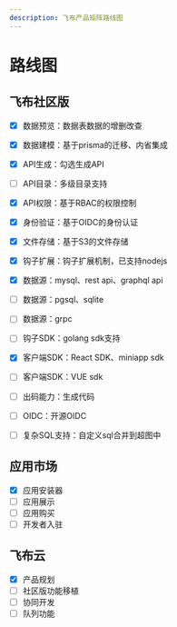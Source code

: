 ```yaml
---
description: 飞布产品矩阵路线图
---
```


# 路线图

## 飞布社区版

* [x] 数据预览：数据表数据的增删改查
* [x] 数据建模：基于prisma的迁移、内省集成
* [x] API生成：勾选生成API
* [ ] API目录：多级目录支持
* [x] API权限：基于RBAC的权限控制
* [x] 身份验证：基于OIDC的身份认证
* [x] 文件存储：基于S3的文件存储
* [x] 钩子扩展：钩子扩展机制，已支持nodejs
* [x] 数据源：mysql、rest api、graphql api
* [ ] 数据源：pgsql、sqlite
* [ ] 数据源：grpc
* [ ] 钩子SDK：golang sdk支持
* [x] 客户端SDK：React SDK、miniapp sdk
* [ ] 客户端SDK：VUE sdk
* [ ] 出码能力：生成代码
* [ ] OIDC：开源OIDC
* [ ] 复杂SQL支持：自定义sql合并到超图中



## 应用市场

* [x] 应用安装器
* [ ] 应用展示
* [ ] 应用购买
* [ ] 开发者入驻

## 飞布云

* [x] 产品规划
* [ ] 社区版功能移植
* [ ] 协同开发
* [ ] 队列功能
